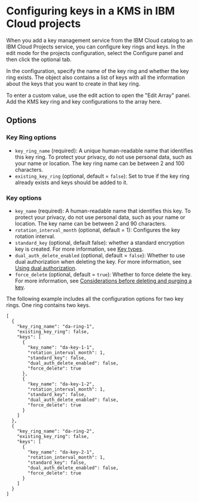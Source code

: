 # Configuring keys in a KMS in IBM Cloud projects

When you add a key management service from the IBM Cloud catalog to an IBM Cloud Projects service, you can configure key rings and keys. In the edit mode for the projects configuration, select the Configure panel and then click the optional tab.

In the configuration, specify the name of the key ring and whether the key ring exists. The object also contains a list of keys with all the information about the keys that you want to create in that key ring.

To enter a custom value, use the edit action to open the "Edit Array" panel. Add the KMS key ring and key configurations to the array here.


## Options
### Key Ring options

- `key_ring_name` (required): A unique human-readable name that identifies this key ring. To protect your privacy, do not use personal data, such as your name or location. The key ring name can be between 2 and 100 characters.
- `existing_key_ring` (optional, default = `false`): Set to true if the key ring already exists and keys should be added to it.

### Key options

- `key_name` (required): A human-readable name that identifies this key. To protect your privacy, do not use personal data, such as your name or location. The key name can be between 2 and 90 characters.
- `rotation_interval_month` (optional, default = 1): Configures the key rotation interval.
- `standard_key` (optional, default false): whether a standard encryption key is created. For more information, see [Key types](https://cloud.ibm.com/docs/key-protect?topic=key-protect-envelope-encryption#key-types).
- `dual_auth_delete_enabled`  (optional, default = `false`): Whether to use dual authorization when deleting the key. For more information, see [Using dual authorization](https://cloud.ibm.com/docs/key-protect?topic=key-protect-manage-dual-auth).
- `force_delete` (optional, default = `true`): Whether to force delete the key. For more information, see [Considerations before deleting and purging a key](https://cloud.ibm.com/docs/key-protect?topic=key-protect-delete-purge-keys#delete-purge-keys-considerations).

The following example includes all the configuration options for two key rings. One ring contains two keys.

    [
      {
        "key_ring_name": "da-ring-1",
        "existing_key_ring": false,
        "keys": [
          {
            "key_name": "da-key-1-1",
            "rotation_interval_month": 1,
            "standard_key": false,
            "dual_auth_delete_enabled": false,
            "force_delete": true
          },
          {
            "key_name": "da-key-1-2",
            "rotation_interval_month": 1,
            "standard_key": false,
            "dual_auth_delete_enabled": false,
            "force_delete": true
          }
        ]
      },
      {
        "key_ring_name": "da-ring-2",
        "existing_key_ring": false,
        "keys": [
          {
            "key_name": "da-key-2-1",
            "rotation_interval_month": 1,
            "standard_key": false,
            "dual_auth_delete_enabled": false,
            "force_delete": true
          }
        ]
      }
    ]
